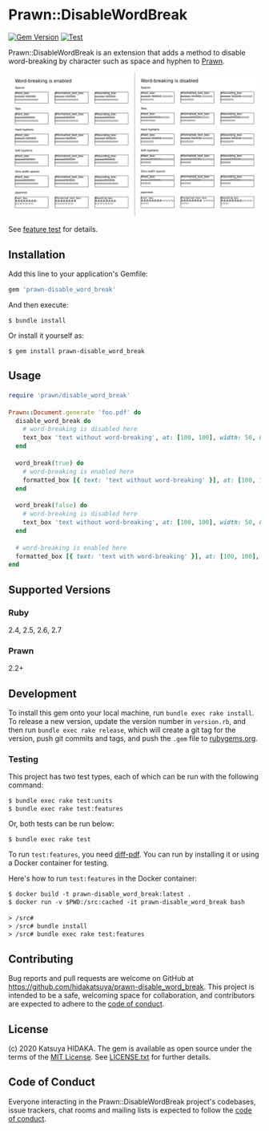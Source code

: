 # Prawn::DisableWordBreak

[![Gem Version](https://badge.fury.io/rb/prawn-disable_word_break.svg)](https://badge.fury.io/rb/prawn-disable_word_break)
[![Test](https://github.com/hidakatsuya/prawn-disable_word_break/workflows/Test/badge.svg?branch=master)](https://github.com/hidakatsuya/prawn-disable_word_break/actions)

Prawn::DisableWordBreak is an extension that adds a method to disable word-breaking by character such as space and hyphen to [Prawn](https://github.com/prawnpdf/prawn).

![](https://raw.githubusercontent.com/hidakatsuya/prawn-disable_word_break/master/doc/comparison-of-word-breaking.png)

See [feature test](test/features/text_line_wrapping_test.rb) for details.

## Installation

Add this line to your application's Gemfile:

```ruby
gem 'prawn-disable_word_break'
```

And then execute:

    $ bundle install

Or install it yourself as:

    $ gem install prawn-disable_word_break

## Usage

```ruby
require 'prawn/disable_word_break'

Prawn::Document.generate 'foo.pdf' do
  disable_word_break do
    # word-breaking is disabled here
    text_box 'text without word-breaking', at: [100, 100], width: 50, height: 50
  end

  word_break(true) do
    # word-breaking is enabled here
    formatted_box [{ text: 'text without word-breaking' }], at: [100, 100], width: 50, height: 50
  end

  word_break(false) do
    # word-breaking is disabled here
    text_box 'text without word-breaking', at: [100, 100], width: 50, height: 50
  end

  # word-breaking is enabled here
  formatted_box [{ text: 'text with word-breaking' }], at: [100, 100], width: 50, height: 50
end
```

## Supported Versions

### Ruby

2.4, 2.5, 2.6, 2.7

### Prawn

2.2+

## Development

To install this gem onto your local machine, run `bundle exec rake install`. To release a new version, update the version number in `version.rb`, and then run `bundle exec rake release`, which will create a git tag for the version, push git commits and tags, and push the `.gem` file to [rubygems.org](https://rubygems.org).

### Testing

This project has two test types, each of which can be run with the following command:

    $ bundle exec rake test:units
    $ bundle exec rake test:features

Or, both tests can be run below:

    $ bundle exec rake test

To run `test:features`, you need [diff-pdf](https://github.com/vslavik/diff-pdf). You can run by installing it or using a Docker container for testing.

Here's how to run `test:features` in the Docker container:

    $ docker build -t prawn-disable_word_break:latest .
    $ docker run -v $PWD:/src:cached -it prawn-disable_word_break bash

    > /src#
    > /src# bundle install
    > /src# bundle exec rake test:features

## Contributing

Bug reports and pull requests are welcome on GitHub at https://github.com/hidakatsuya/prawn-disable_word_break. This project is intended to be a safe, welcoming space for collaboration, and contributors are expected to adhere to the [code of conduct](https://github.com/hidakatsuya/prawn-disable_word_wrap/blob/master/CODE_OF_CONDUCT.md).


## License

(c) 2020 Katsuya HIDAKA. The gem is available as open source under the terms of the [MIT License](https://opensource.org/licenses/MIT). See [LICENSE.txt](https://github.com/hidakatsuya/prawn-disable_word_break/blob/master/LICENSE.txt) for further details.

## Code of Conduct

Everyone interacting in the Prawn::DisableWordBreak project's codebases, issue trackers, chat rooms and mailing lists is expected to follow the [code of conduct](https://github.com/hidakatsuya/prawn-disable_word_break/blob/master/CODE_OF_CONDUCT.md).
